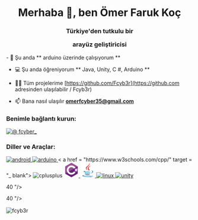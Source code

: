 <h1 align = "center"> Merhaba 👋, ben Ömer Faruk Koç </h1>
<h3 align = "center"> Türkiye'den tutkulu bir

arayüz geliştiricisi </h3> - 🤞 Şu anda ** arduino üzerinde çalışıyorum **

- 💻 Şu anda öğreniyorum ** Java, Unity, C #, Arduino **

- 👨‍💻 Tüm projelerime [https://github.com/Fcyb3r](https://github.com adresinden ulaşılabilir / Fcyb3r)

- 📫 Bana nasıl ulaşılır **omerfcyber35@gmail.com**

<h3 align = "left"> Benimle bağlantı kurun: </h3>
<p align = "left">
<a href = "https: / /twitter.com/@fcyber_ "target =" blank "> <img align =" center "src =" https://cdn.jsdelivr.net/npm/simple-icons@3.0.1/icons/twitter.svg " alt = "@ fcyber_" yükseklik = "30" genişlik = "40" /></a>
</p>

<h3 align = "left"> Diller ve Araçlar: </h3>
<p align = "left"> <a href="https://developer.android.com" target="_blank"> <img src = "https://raw.githubusercontent.com/devicons/devicon/master/ simgeler / android / android-original-wordmark.svg "alt =" android "width =" 40 "height =" 40 "/> </a> <a href =" https://www.arduino.cc/ "hedef = "_ blank"> <img src = "https://cdn.worldvectorlogo.com/logos/arduino-1.svg" alt = "arduino" width = "40" height = "40" /> </a> < a href = "https://www.w3schools.com/cpp/" target = "_ blank"> <img src = "https://raw.githubusercontent.com/devicons/devicon/master/icons/cplusplus/cplusplus- original.svg "alt = "cplusplus" width = "40" height = "40" /> </a> <a href="https://www.w3schools.com/cs/" target="_blank"> <img src = " https://raw.githubusercontent.com/devicons/devicon/master/icons/csharp/csharp-original.svg "alt =" csharp "width =" 40 "height =" 40 "/> </a> <a href = "https://www.java.com" target = "_ blank"> <img src = "https://raw.githubusercontent.com/devicons/devicon/master/icons/java/java-original.svg" alt = "java" width = "40" height = "40" /> </a> <a href="https://www.linux.org/" target="_blank"> <img src = "https: / /çiğ.githubusercontent.com/devicons/devicon/master/icons/linux/linux-original.svg "alt =" linux "width =" 40 "height =" 40 "/> </a> <a href =" https: // unity.com/ "target =" _ blank "> <img src =" https://www.vectorlogo.zone/logos/unity3d/unity3d-icon.svg "alt =" unity "width =" 40 "height =" 40 "/> </a> </p>40 "/> </a> </p>40 "/> </a> </p>

<p> <img align = "center" src = "https://github-readme-streak-stats.herokuapp.com/?user=fcyb3r&" alt = "fcyb3r" /> </p>
